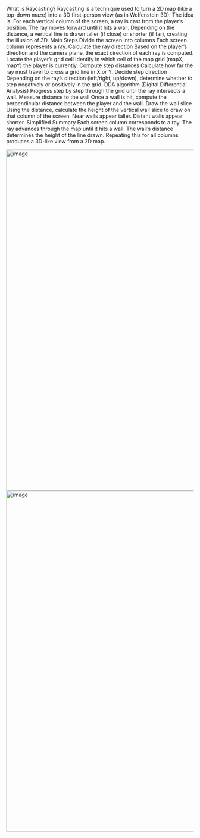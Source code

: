 What is Raycasting?
Raycasting is a technique used to turn a 2D map (like a top-down maze) into a 3D first-person view (as in Wolfenstein 3D).
The idea is:
For each vertical column of the screen, a ray is cast from the player’s position.
The ray moves forward until it hits a wall.
Depending on the distance, a vertical line is drawn taller (if close) or shorter (if far), creating the illusion of 3D.
Main Steps
Divide the screen into columns
Each screen column represents a ray.
Calculate the ray direction
Based on the player’s direction and the camera plane, the exact direction of each ray is computed.
Locate the player’s grid cell
Identify in which cell of the map grid (mapX, mapY) the player is currently.
Compute step distances
Calculate how far the ray must travel to cross a grid line in X or Y.
Decide step direction
Depending on the ray’s direction (left/right, up/down), determine whether to step negatively or positively in the grid.
DDA algorithm (Digital Differential Analysis)
Progress step by step through the grid until the ray intersects a wall.
Measure distance to the wall
Once a wall is hit, compute the perpendicular distance between the player and the wall.
Draw the wall slice
Using the distance, calculate the height of the vertical wall slice to draw on that column of the screen.
Near walls appear taller.
Distant walls appear shorter.
Simplified Summary
Each screen column corresponds to a ray.
The ray advances through the map until it hits a wall.
The wall’s distance determines the height of the line drawn.
Repeating this for all columns produces a 3D-like view from a 2D map.


<img width="1537" height="917" alt="image" src="https://github.com/user-attachments/assets/fb5f380f-7099-474c-8570-330a6a1275f8" />




<img width="1537" height="917" alt="image" src="https://github.com/user-attachments/assets/fda0e75b-345f-4a23-96b5-7360027e10c1" />



